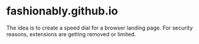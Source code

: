# fashionably.github.io

The idea is to create a speed dial for a browser landing page. For security reasons, extensions are getting removed or limited.
